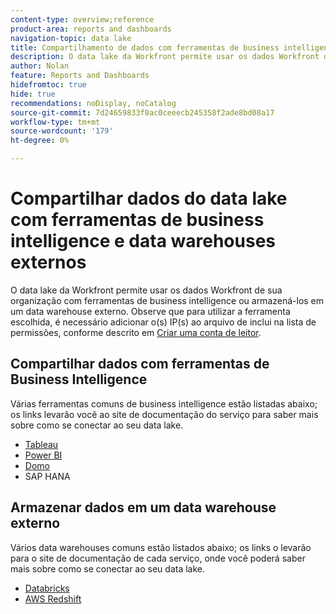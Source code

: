 ```yaml
---
content-type: overview;reference
product-area: reports and dashboards
navigation-topic: data lake
title: Compartilhamento de dados com ferramentas de business intelligence e data warehouses externos
description: O data lake da Workfront permite usar os dados Workfront de sua organização com ferramentas populares de business intelligence ou armazená-los em um data warehouse externo.
author: Nolan
feature: Reports and Dashboards
hidefromtoc: true
hide: true
recommendations: noDisplay, noCatalog
source-git-commit: 7d24659833f0ac0ceeecb245358f2ade8bd08a17
workflow-type: tm+mt
source-wordcount: '179'
ht-degree: 0%

---
```


# Compartilhar dados do data lake com ferramentas de business intelligence e data warehouses externos

O data lake da Workfront permite usar os dados Workfront de sua organização com ferramentas de business intelligence ou armazená-los em um data warehouse externo. Observe que para utilizar a ferramenta escolhida, é necessário adicionar o(s) IP(s) ao arquivo de inclui na lista de permissões, conforme descrito em [Criar uma conta de leitor](/help/quicksilver/reports-and-dashboards/data-lake/create-a-reader-account.md).

## Compartilhar dados com ferramentas de Business Intelligence

Várias ferramentas comuns de business intelligence estão listadas abaixo; os links levarão você ao site de documentação do serviço para saber mais sobre como se conectar ao seu data lake.

* [Tableau](https://help.tableau.com/current/pro/desktop/en-us/basicconnectoverview.htm)
* [Power BI](https://learn.microsoft.com/power-bi/connect-data/desktop-connect-to-data)
* [Domo](https://www.domo.com/appstore/connector/snowflake-connector/overview)
* SAP HANA

## Armazenar dados em um data warehouse externo

Vários data warehouses comuns estão listados abaixo; os links o levarão para o site de documentação de cada serviço, onde você poderá saber mais sobre como se conectar ao seu data lake.

* [Databricks](https://docs.databricks.com/en/connect/index.html)
* [AWS Redshift](https://docs.aws.amazon.com/redshift/latest/gsg/federated-query.html)
